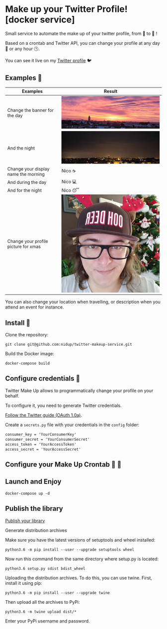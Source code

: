 # Make up your Twitter Profile! [docker service]

Small service to automate the make up of your twitter profile, from 🐴 to 🦄 !

Based on a crontab and Twitter API, you can change your profile at any day 📅 or any hour 🕒.

You can see it live on my [Twitter profile](https://twitter.com/duponico) 🐦

## Examples 🦄

Examples                                    | Result
------------------------------------------- | ------------------------------
Change the banner for the day               | ![alt text](./config/images/banner-morning.jpg "Morning banner")
And the night                               | ![alt text](./config/images/banner-night.jpg "Night banner")
Change your display name the morning        | Nico ☕
And during the day                          | Nico 💻
And for the night                           | Nico 😴
Change your profile picture for xmas        | ![alt text](./config/images/profile-xmas.jpg "XMas avatar")

You can also change your location when travelling, or description when you attend an event for instance.

## Install 🐋

Clone the repository:

```
git clone git@github.com:nidup/twitter-makeup-service.git
```

Build the Docker image:

```
docker-compose build
```

## Configure credentials 🔐

Twitter Make Up allows to programmatically change your profile on your behalf.

To configure it, you need to generate Twitter credentials.

[Follow the Twitter guide (OAuth 1.0a)](https://developer.twitter.com/en/docs/basics/authentication/overview).

Create a `secrets.py` file with your credentials in the `config` folder:

```
consumer_key = 'YourConsumerKey'
consumer_secret = 'YourConsumerSecret'
access_token = 'YourAccessToken'
access_secret = 'YourAccessSecret'
```

## Configure your Make Up Crontab 🐴 🦄









## Launch and Enjoy 

```
docker-compose up -d
```


## Publish the library

[Publish your library](https://medium.com/@thucnc/how-to-publish-your-own-python-package-to-pypi-4318868210f9)

Generate distribution archives

Make sure you have the latest versions of setuptools and wheel installed:
```
python3.6 -m pip install --user --upgrade setuptools wheel
```

Now run this command from the same directory where setup.py is located:
```
python3.6 setup.py sdist bdist_wheel
```

Uploading the distribution archives. To do this, you can use twine. First, install it using pip:
```
python3.6 -m pip install --user --upgrade twine
```

Then upload all the archives to PyPi:
```
python3.6 -m twine upload dist/*
```

Enter your PyPi username and password.

